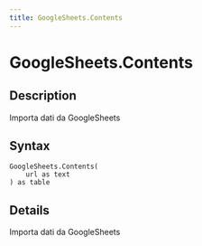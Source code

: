 ```yaml
---
title: GoogleSheets.Contents
---
```


# GoogleSheets.Contents


## Description

Importa dati da GoogleSheets


## Syntax

```powerquery
GoogleSheets.Contents(
    url as text
) as table
```


## Details

Importa dati da GoogleSheets


